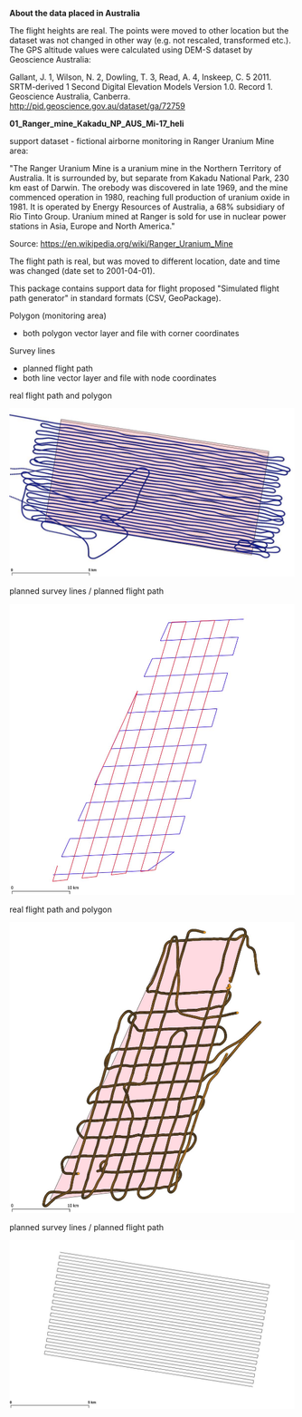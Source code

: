 **About the data placed in Australia**

The flight heights are real. The points were moved to other location but the dataset was not changed in other way (e.g. not rescaled, transformed etc.).
The GPS altitude values were calculated using DEM-S dataset by Geoscience Australia:

Gallant, J. 1, Wilson, N. 2, Dowling, T. 3, Read, A. 4, Inskeep, C. 5 2011. SRTM-derived 1 Second Digital Elevation Models Version 1.0. Record 1. Geoscience Australia, Canberra. 
http://pid.geoscience.gov.au/dataset/ga/72759


**01_Ranger_mine_Kakadu_NP_AUS_Mi-17_heli**

support dataset - fictional airborne monitoring in Ranger Uranium Mine area:

"The Ranger Uranium Mine is a uranium mine in the Northern Territory of Australia. It is surrounded by, but separate from Kakadu National Park, 230 km east of Darwin. The orebody was discovered in late 1969, and the mine commenced operation in 1980, reaching full production of uranium oxide in 1981. It is operated by Energy Resources of Australia, a 68% subsidiary of Rio Tinto Group. Uranium mined at Ranger is sold for use in nuclear power stations in Asia, Europe and North America."

Source: https://en.wikipedia.org/wiki/Ranger_Uranium_Mine

The flight path is real, but was moved to different location, date and time was changed (date set to 2001-04-01).

This package contains support data for flight proposed "Simulated flight path generator" in standard formats (CSV, GeoPackage).

Polygon (monitoring area)
- both polygon vector layer and file with corner coordinates

Survey lines
- planned flight path
- both line vector layer and file with node coordinates

real flight path and polygon

![Alt text](preview1_Ranger_mine_flight1.jpg "real flight path and polygon")

planned survey lines / planned flight path

![Alt text](preview2_Valley_of_Fire.jpg "planned survey lines / planned flight path")

real flight path and polygon

![Alt text](preview1_Valley_of_Fire.jpg "real flight path and polygon")

planned survey lines / planned flight path

![Alt text](preview2_Ranger_mine_flight1.jpg "planned survey lines / planned flight path")
